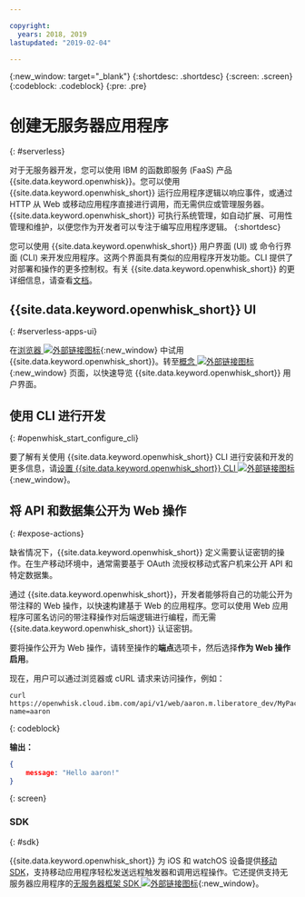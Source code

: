```yaml
---

copyright:
  years: 2018, 2019
lastupdated: "2019-02-04"

---
```

{:new_window: target="_blank"}
{:shortdesc: .shortdesc}
{:screen: .screen}
{:codeblock: .codeblock}
{:pre: .pre}

# 创建无服务器应用程序
{: #serverless}

对于无服务器开发，您可以使用 IBM 的函数即服务 (FaaS) 产品 {{site.data.keyword.openwhisk}}。您可以使用 {{site.data.keyword.openwhisk_short}} 运行应用程序逻辑以响应事件，或通过 HTTP 从 Web 或移动应用程序直接进行调用，而无需供应或管理服务器。{{site.data.keyword.openwhisk_short}} 可执行系统管理，如自动扩展、可用性管理和维护，以便您作为开发者可以专注于编写应用程序逻辑。
{:shortdesc}

您可以使用 {{site.data.keyword.openwhisk_short}} 用户界面 (UI) 或 命令行界面 (CLI) 来开发应用程序。这两个界面具有类似的应用程序开发功能。CLI 提供了对部署和操作的更多控制权。有关 {{site.data.keyword.openwhisk_short}} 的更详细信息，请查看[文档](/docs/openwhisk/index.html)。

## {{site.data.keyword.openwhisk_short}} UI
{: #serverless-apps-ui}

在[浏览器 ![外部链接图标](../../icons/launch-glyph.svg "外部链接图标")](https://{DomainName}/openwhisk/actions){:new_window} 中试用 {{site.data.keyword.openwhisk_short}}。转至[概念 ![外部链接图标](../../icons/launch-glyph.svg "外部链接图标")](https://{DomainName}/openwhisk/learn){:new_window} 页面，以快速导览 {{site.data.keyword.openwhisk_short}} 用户界面。

## 使用 CLI 进行开发
{: #openwhisk_start_configure_cli}

要了解有关使用 {{site.data.keyword.openwhisk_short}} CLI 进行安装和开发的更多信息，请[设置 {{site.data.keyword.openwhisk_short}} CLI ![外部链接图标](../../icons/launch-glyph.svg "外部链接图标")](https://{DomainName}/openwhisk/cli){:new_window}。

## 将 API 和数据集公开为 Web 操作
{: #expose-actions}

缺省情况下，{{site.data.keyword.openwhisk_short}} 定义需要认证密钥的操作。在生产移动环境中，通常需要基于 OAuth 流授权移动式客户机来公开 API 和特定数据集。

通过 {{site.data.keyword.openwhisk_short}}，开发者能够将自己的功能公开为带注释的 Web 操作，以快速构建基于 Web 的应用程序。您可以使用 Web 应用程序可匿名访问的带注释操作对后端逻辑进行编程，而无需 {{site.data.keyword.openwhisk_short}} 认证密钥。

要将操作公开为 Web 操作，请转至操作的**端点**选项卡，然后选择**作为 Web 操作启用**。

现在，用户可以通过浏览器或 cURL 请求来访问操作，例如：
```
curl https://openwhisk.cloud.ibm.com/api/v1/web/aaron.m.liberatore_dev/MyPackage/helloWorld.json?name=aaron
```
{: codeblock}

**输出：**
```json
{
    message: "Hello aaron!"
}
```
{: screen}

### SDK
{: #sdk}

{{site.data.keyword.openwhisk_short}} 为 iOS 和 watchOS 设备提供[移动 SDK](/docs/openwhisk/openwhisk_mobile_sdk.html#openwhisk_mobile_sdk)，支持移动应用程序轻松发送远程触发器和调用远程操作。它还提供支持无服务器应用程序的[无服务器框架 SDK ![外部链接图标](../../icons/launch-glyph.svg "外部链接图标")](/docs/openwhisk/openwhisk_goserverless.html){:new_window}。

